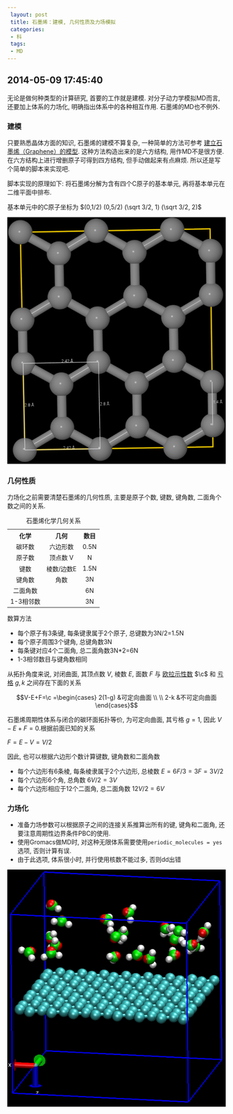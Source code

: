 ```yaml
---
 layout: post
 title: 石墨烯：建模, 几何性质及力场模拟
 categories: 
 - 科
 tags:
 - MD
---
```


## 2014-05-09 17:45:40

无论是做何种类型的计算研究, 首要的工作就是建模.
对分子动力学模拟MD而言, 还要加上体系的力场化, 明确指出体系中的各种相互作用.
石墨烯的MD也不例外.

### 建模

只要熟悉晶体方面的知识, 石墨烯的建模不算复杂, 一种简单的方法可参考
[建立石墨烯（Graphene）的模型](http://emuch.net/html/201201/4059579.html).
这种方法构造出来的是六方结构, 用作MD不是很方便. 
在六方结构上进行增删原子可得到四方结构, 但手动做起来有点麻烦.
所以还是写个简单的脚本来实现吧.

脚本实现的原理如下: 将石墨烯分解为含有四个C原子的基本单元, 再将基本单元在二维平面中排布.

基本单元中的C原子坐标为
$(0,1/2) (0,5/2) (\sqrt 3/2, 1) (\sqrt 3/2, 2)$

![](/pic/2014-05-09-Graphene_3-2.png)

### 几何性质

力场化之前需要清楚石墨烯的几何性质, 主要是原子个数, 键数, 键角数, 二面角个数之间的关系.

<table><caption>石墨烯化学几何关系</caption>
<tr>
<th style="text-align:center;"> 化学 </th>
<th style="text-align:center;"> 几何    </th>
<th colspan="2" style="text-align:center;"> 数目 </th>
</tr>
<tr>
<td style="text-align:center;"> 碳环数  </td>
<td style="text-align:center;"> 六边形数  </td>
<td colspan="2" style="text-align:center;"> 0.5N</td>
</tr>
<tr>
<td style="text-align:center;"> 原子数  </td>
<td style="text-align:center;"> 顶点数 V  </td>
<td colspan="2" style="text-align:center;"> N</td>
</tr>
<tr>
<td style="text-align:center;"> 键数    </td>
<td style="text-align:center;"> 棱数/边数E</td>
<td colspan="2" style="text-align:center;"> 1.5N</td>
</tr>
<tr>
<td style="text-align:center;"> 键角数  </td>
<td style="text-align:center;"> 角数      </td>
<td colspan="2" style="text-align:center;"> 3N</td>
</tr>
<tr>
<td style="text-align:center;">二面角数 </td>
<td style="text-align:center;">           </td>
<td colspan="2" style="text-align:center;"> 6N</td>
</tr>
<tr>
<td style="text-align:center;">1-3相邻数</td>
<td style="text-align:center;">           </td>
<td colspan="2" style="text-align:center;"> 3N</td>
</tr>
</table>

数算方法

- 每个原子有3条键, 每条键隶属于2个原子, 总键数为3N/2=1.5N
- 每个原子周围3个键角, 总键角数3N
- 每条键对应4个二面角, 总二面角数3N*2=6N
- 1-3相邻数目与键角数相同

从拓扑角度来说, 对闭曲面, 其顶点数 $V$, 棱数 $E$, 面数 $F$ 与
[欧拉示性数](http://zh.wikipedia.org/wiki/%E6%AC%A7%E6%8B%89%E7%A4%BA%E6%80%A7%E6%95%B0) $\c$ 和
[亏格](http://zh.wikipedia.org/wiki/%E4%BA%8F%E6%A0%BC) $g, k$ 之间存在下面的关系

$$V-E+F=\c =\begin{cases}
2(1-g) &可定向曲面  \\ \\
2-k    &不可定向曲面
\end{cases}$$

石墨烯周期性体系与闭合的碳环面拓扑等价, 为可定向曲面, 其亏格 $g=1$, 因此
$V-E+F=0$.根据前面已知的关系

$F=E-V=V/2$

因此, 也可以根据六边形个数计算键数, 键角数和二面角数

- 每个六边形有6条棱, 每条棱隶属于2个六边形, 总棱数 $E=6F/3=3F=3V/2$
- 每个六边形6个角, 总角数 $6V/2=3V$
- 每个六边形相应于12个二面角, 总二面角数 $12V/2=6V$


### 力场化

- 准备力场参数可以根据原子之间的连接关系推算出所有的键, 键角和二面角, 还要注意周期性边界条件PBC的使用.
- 使用Gromacs做MD时, 对这种无限体系需要使用`periodic_molecules = yes`选项, 否则计算有误.
- 由于此选项, 体系很小时, 并行使用核数不能过多, 否则dd出错

![](/pic/2014-05-09-Graphene_MD.gif)
